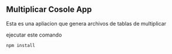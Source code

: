 ## Multiplicar Cosole App

Esta es una apliacion que genera archivos de tablas de multiplicar

ejecutar este comando

```
npm install
```